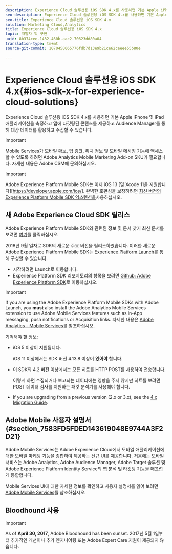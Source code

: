 ```yaml
---
description: Experience Cloud 솔루션용 iOS SDK 4.x를 사용하면 기본 Apple iPhone 및 iPad 애플리케이션을 측정하고 앱에 타깃팅된 콘텐츠를 제공하고 Audience Manager를 통해 대상 데이터를 활용하고 수집할 수 있습니다.
seo-description: Experience Cloud 솔루션용 iOS SDK 4.x를 사용하면 기본 Apple iPhone 및 iPad 애플리케이션을 측정하고 앱에 타깃팅된 콘텐츠를 제공하고 Audience Manager를 통해 대상 데이터를 활용하고 수집할 수 있습니다.
seo-title: Experience Cloud 솔루션용 iOS SDK 4.x
solution: Marketing Cloud,Analytics
title: Experience Cloud 솔루션용 iOS SDK 4.x
topic: 개발자 및 구현
uuid: 8b374cee-1432-460b-aac2-70623dd80a04
translation-type: tm+mt
source-git-commit: 1070450065776fdb7d13e9b21ce62ceeee55b80e

---
```



# Experience Cloud 솔루션용 iOS SDK 4.x{#ios-sdk-x-for-experience-cloud-solutions}

Experience Cloud 솔루션용 iOS SDK 4.x를 사용하면 기본 Apple iPhone 및 iPad 애플리케이션을 측정하고 앱에 타깃팅된 콘텐츠를 제공하고 Audience Manager를 통해 대상 데이터를 활용하고 수집할 수 있습니다.

>[!IMPORTANT]
>
>Mobile Services가 모바일 확보, 딥 링크, 위치 정보 및 모바일 메시징 기능에 액세스할 수 있도록 하려면 Adobe Analytics Mobile Marketing Add-on SKU가 필요합니다. 자세한 내용은 Adobe CSM에 문의하십시오.

>[!IMPORTANT]
>
>Adobe Experience Platform Mobile SDK는 이제 iOS 13 [및 Xcode 11을 지원합니다][https://developer.apple.com/ios/]. 완벽한 호환성을 보장하려면 [최신 버전의 Experience Platform Mobile SDK 익스텐션을](https://app.gitbook.com/@aep-sdks/s/docs/resources/frequently-asked-questions/current-sdk-versions)사용하십시오.

## 새 Adobe Experience Cloud SDK 릴리스

Adobe Experience Platform Mobile SDK와 관련된 정보 및 문서 찾기 최신 문서를 보려면 [여기](https://aep-sdks.gitbook.io/docs/)를 클릭하십시오.

2018년 9월 일자로 SDK의 새로운 주요 버전을 릴리스하였습니다. 이러한 새로운 Adobe Experience Platform Mobile SDK는 [Experience Platform Launch](https://www.adobe.com/experience-platform/launch.html)를 통해 구성할 수 있습니다.

* 시작하려면 Launch로 이동합니다.
* Experience Platform SDK 리포지토리의 항목을 보려면 [Github: Adobe Experience Platform SDK](https://github.com/Adobe-Marketing-Cloud/acp-sdks)로 이동하십시오.

>[!IMPORTANT]
>
> If you are using the Adobe Experience Platform Mobile SDKs with Adobe Launch, you **must** also install the Adobe Analytics Mobile Services extension to use Adobe Mobile Services features such as in-App messaging, push notifications or Acquisition links. 자세한 내용은 [Adobe Analytics - Mobile Services](https://aep-sdks.gitbook.io/docs/using-mobile-extensions/adobe-analytics-mobile-services)를 참조하십시오.

기억해야 할 정보:

* iOS 5 이상이 지원됩니다.

   iOS 11 이상에서는 SDK 버전 4.13.8 이상이 **있어야** 합니다.

* 이 SDK의 4.2 버전 이상에서는 모든 히트를 HTTP POST를 사용하여 전송합니다.

   이렇게 하면 수집되거나 보고되는 데이터에는 영향을 주지 않지만 히트를 보려면 POST 데이터 검사를 지원하는 패킷 분석기를 사용해야 합니다.

* If you are upgrading from a previous version (2.x or 3.x), see the [4.x Migration Guide](/help/ios/getting-started/migration-v3.md).

## Adobe Mobile 사용자 설명서 {#section_7583FD5FDED143619048E9744A3F2D21}

Adobe Mobile Services는 Adobe Experience Cloud에서 모바일 애플리케이션에 대한 모바일 마케팅 기능을 종합하여 제공하는 신규 UI를 제공합니다. 처음에는 모바일 서비스는 Adobe Analytics, Adobe Audience Manager, Adobe Target 솔루션 및 Adobe Experience Platform Identity Service의 앱 분석 및 타깃팅 기능을 매끄럽게 통합합니다.

Mobile Services UI에 대한 자세한 정보를 확인하고 사용자 설명서를 읽어 보려면 [Adobe Mobile Services](/help/using/home.md)를 참조하십시오.

## Bloodhound 사용

>[!IMPORTANT]
>
>As of **April 30, 2017**, Adobe Bloodhound has been
sunset. 2017년 5월 1일부터 추가적인 개선이나 추가 엔지니어링 또는 Adobe Expert Care 지원이 제공되지 않습니다.
